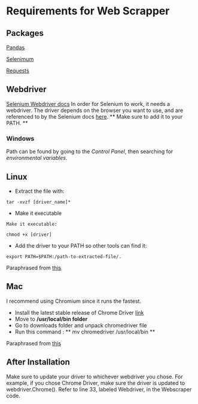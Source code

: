 # Requirements for Web Scrapper


## Packages
[Pandas](https://pandas.pydata.org/)

[Selenimum](https://selenium-python.readthedocs.io/)

[Requests](https://github.com/psf/requests)


## Webdriver
[Selenium Webdriver docs](https://selenium-python.readthedocs.io/installation.html)
In order for Selenium to work, it needs a webdriver. The driver depends on the browser you want to use, and are referenced to by the Selenium docs [here](https://selenium-python.readthedocs.io/installation.html#drivers). ** Make sure to add it to your PATH. **

### Windows
Path can be found by going to the *Control Panel*, then searching for *environmental variables*.

## Linux 
- Extract the file with:
```
tar -xvzf [driver_name]*
```
- Make it executable
```
Make it executable:

chmod +x [driver]
```
- Add the driver to your PATH so other tools can find it:
```
export PATH=$PATH:/path-to-extracted-file/.
```
Paraphrased from [this](https://askubuntu.com/questions/870530/how-to-install-geckodriver-in-ubuntu)

## Mac
I recommend using Chromium since it runs the fastest.
- Install the latest stable release of Chrome Driver [link](https://sites.google.com/a/chromium.org/chromedriver/downloads)
- Move to **/usr/local/bin folder**
- Go to downloads folder and unpack chromedriver file
- Run this command : ** mv chromedriver /usr/local/bin **

Paraphrased from [this](https://www.swtestacademy.com/install-chrome-driver-on-mac/)

## After Installation
Make sure to update your driver to whichever webdriver you chose. For example, if you chose Chrome Driver, make sure the driver is updated to webdriver.Chrome(). Refer to line 33, labeled Webdriver, in the Webscraper code.
